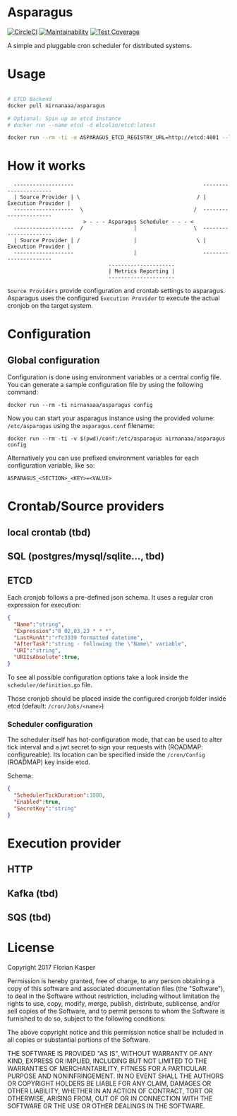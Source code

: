 # Asparagus

[![CircleCI](https://circleci.com/gh/nirnanaaa/asparagus.svg?style=svg)](https://circleci.com/gh/nirnanaaa/asparagus)
[![Maintainability](https://api.codeclimate.com/v1/badges/ef3bb9a0dbc5b1994a9d/maintainability)](https://codeclimate.com/github/nirnanaaa/asparagus/maintainability)
[![Test Coverage](https://api.codeclimate.com/v1/badges/ef3bb9a0dbc5b1994a9d/test_coverage)](https://codeclimate.com/github/nirnanaaa/asparagus/test_coverage)

A simple and pluggable cron scheduler for distributed systems.

# Usage

```bash

# ETCD Backend
docker pull nirnanaaa/asparagus

# Optional: Spin up an etcd instance
# docker run --name etcd -d elcolio/etcd:latest

docker run --rm -ti -e ASPARAGUS_ETCD_REGISTRY_URL=http://etcd:4001 --link etcd:etcd nirnanaaa/asparagus
```

# How it works

```
  -------------------                                         ----------------------
  | Source Provider | \                                     / | Execution Provider |
  -------------------  \                                   /  ----------------------
                        > - - - Asparagus Scheduler - - - <
  -------------------  /                |                  \  ----------------------
  | Source Provider | /                 |                   \ | Execution Provider |
  -------------------                   |                     ----------------------
                                ---------------------
                                | Metrics Reporting |
                                ---------------------
```

`Source Providers` provide configuration and crontab settings to asparagus.
Asparagus uses the configured `Execution Provider` to execute the actual cronjob
on the target system.

# Configuration

## Global configuration

Configuration is done using environment variables or a central config file. You can generate a sample configuration file by using the following command:

```
docker run --rm -ti nirnanaaa/asparagus config
```

Now you can start your asparagus instance using the provided volume: `/etc/asparagus` using the `asparagus.conf` filename:

```
docker run --rm -ti -v $(pwd)/conf:/etc/asparagus nirnanaaa/asparagus config
```

Alternatively you can use prefixed environment variables for each configuration variable, like so:

```
ASPARAGUS_<SECTION>_<KEY>=<VALUE>
```
# Crontab/Source providers

## local crontab (tbd)
## SQL (postgres/mysql/sqlite..., tbd)

## ETCD

Each cronjob follows a pre-defined json schema. It uses a regular cron expression for execution:


```json
{
  "Name":"string",
  "Expression":"0 02,03,23 * * *",
  "LastRunAt":"rfc3339 formatted datetime",
  "AfterTask":"string - following the \"Name\" variable",
  "URI":"string",
  "URIIsAbsolute":true,
}
```

To see all possible configuration options take a look inside the `scheduler/definition.go` file.

Those cronjob should be placed inside the configured cronjob folder inside etcd (default: `/cron/Jobs/<name>`)

### Scheduler configuration
The scheduler itself has hot-configuration mode, that can be used to alter tick interval and a jwt secret to sign your requests with (ROADMAP: configureable). Its location can be specified inside the `/cron/Config` (ROADMAP) key inside etcd.

Schema:

```json
{
  "SchedulerTickDuration":1000,
  "Enabled":true,
  "SecretKey":"string"
}
```

# Execution provider

## HTTP
## Kafka (tbd)
## SQS (tbd)


# License

Copyright 2017 Florian Kasper

Permission is hereby granted, free of charge, to any person obtaining a copy of this software and associated documentation files (the "Software"), to deal in the Software without restriction, including without limitation the rights to use, copy, modify, merge, publish, distribute, sublicense, and/or sell copies of the Software, and to permit persons to whom the Software is furnished to do so, subject to the following conditions:

The above copyright notice and this permission notice shall be included in all copies or substantial portions of the Software.

THE SOFTWARE IS PROVIDED "AS IS", WITHOUT WARRANTY OF ANY KIND, EXPRESS OR IMPLIED, INCLUDING BUT NOT LIMITED TO THE WARRANTIES OF MERCHANTABILITY, FITNESS FOR A PARTICULAR PURPOSE AND NONINFRINGEMENT. IN NO EVENT SHALL THE AUTHORS OR COPYRIGHT HOLDERS BE LIABLE FOR ANY CLAIM, DAMAGES OR OTHER LIABILITY, WHETHER IN AN ACTION OF CONTRACT, TORT OR OTHERWISE, ARISING FROM, OUT OF OR IN CONNECTION WITH THE SOFTWARE OR THE USE OR OTHER DEALINGS IN THE SOFTWARE.
